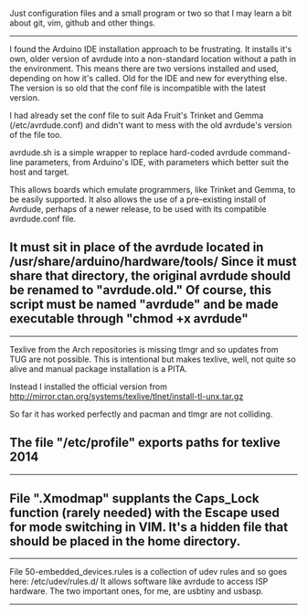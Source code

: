 Just configuration files and a small program or two so that I may
learn a bit about git, vim, github and other things.

------------------------------------------------------------
I found the Arduino IDE installation approach to be
frustrating. It installs it's own, older version of avrdude
into a non-standard location without a path in the
environment. This means there are two versions installed and
used, depending on how it's called. Old for the IDE and new
for everything else. The version is so old that the conf
file is incompatible with the latest version.

I had already set the conf file to suit Ada Fruit's Trinket
and Gemma (/etc/avrdude.conf) and didn't want to mess with
the old avrdude's version of the file too.
  
avrdude.sh is a simple wrapper to replace hard-coded avrdude 
command-line parameters, from Arduino's IDE, with parameters
which better suit the host and target.

This allows boards which emulate programmers, like Trinket
and Gemma, to be easily supported. It also allows the use
of a pre-existing install of Avrdude, perhaps of a newer
release, to be used with its compatible avrdude.conf file.

It must sit in place of the avrdude located in
/usr/share/arduino/hardware/tools/
Since it must share that directory, the original avrdude should
be renamed to "avrdude.old." Of course, this script must be
named "avrdude" and be made executable through
"chmod +x avrdude"
------------------------------------------------------------


------------------------------------------------------------
Texlive from the Arch repositories is missing tlmgr and so
updates from TUG are not possible. This is intentional but
makes texlive, well, not quite so alive and manual package
installation is a PITA.

Instead I installed the official version from
http://mirror.ctan.org/systems/texlive/tlnet/install-tl-unx.tar.gz

So far it has worked perfectly and pacman and tlmgr are not
colliding.

The file "/etc/profile" exports paths for texlive 2014
------------------------------------------------------------


------------------------------------------------------------
File ".Xmodmap" supplants the Caps_Lock function (rarely needed)
with the Escape used for mode switching in VIM. It's a hidden
file that should be placed in the home directory.
------------------------------------------------------------

------------------------------------------------------------
File 50-embedded_devices.rules 
is a collection of udev rules and so goes here: /etc/udev/rules.d/
It allows software like avrdude to access ISP hardware.
The two important ones, for me, are usbtiny and usbasp. 

------------------------------------------------------------
